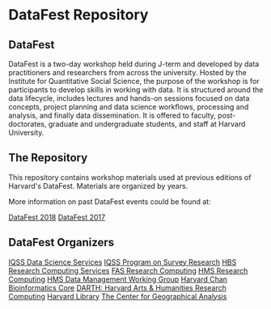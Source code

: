 DataFest Repository
===========


DataFest
----------

DataFest is a two-day workshop held during J-term and developed by
data practitioners and researchers from across the university. Hosted
by the Institute for Quantitative Social Science, the purpose
of the workshop is for participants to develop skills in working with
data. It is structured around the data lifecycle, includes lectures
and hands-on sessions focused on data concepts, project planning and
data science workflows, processing and analysis, and finally data
dissemination. It is offered to faculty, post-doctorates, graduate and
undergraduate students, and staff at Harvard University. 


The Repository
-----------

This repository contains workshop materials used at previous editions
of Harvard's DataFest. Materials are organized by years.

More information on past DataFest events could be found at:

[DataFest 2018](https://projects.iq.harvard.edu/datafest2018)
[DataFest 2017](https://projects.iq.harvard.edu/datafest2017)



DataFest Organizers
-----------

[IQSS Data Science Services](http://dss.iq.harvard.edu/)
[IQSS Program on Survey Research](http://psr.iq.harvard.edu/)
[HBS Research Computing Services](http://grid.rcs.hbs.org/)
[FAS Research Computing](https://rc.fas.harvard.edu/)
[HMS Research Computing](https://rc.hms.harvard.edu/)
[HMS Data Management Working Group](http://dmwg.hms.harvard.edu/)
[Harvard Chan Bioinformatics Core](http://bioinformatics.sph.harvard.edu/)
[DARTH: Harvard Arts & Humanities Research Computing](http://darthcrimson.org/)
[Harvard Library](http://library.harvard.edu/)
[The Center for Geographical Analysis](http://www.gis.harvard.edu/)





